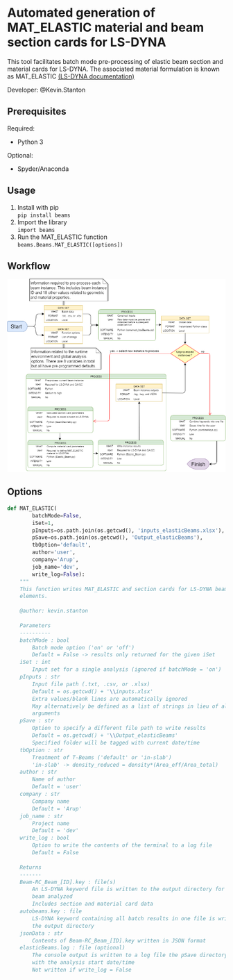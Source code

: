 # Automated generation of MAT_ELASTIC material and beam section cards for LS-DYNA

This tool facilitates batch mode pre-processing of elastic beam section and 
material cards for LS-DYNA. The associated material formulation is known as 
MAT_ELASTIC [(LS-DYNA documentation)](Resources/LS-DYNA_manual_Vol2.pdf)

<p>Developer: @Kevin.Stanton</p>


## Prerequisites

Required:
* Python 3

Optional:
* Spyder/Anaconda

    
## Usage

1. Install with pip <br />
`pip install beams`
2. Import the library <br />
`import beams`
3. Run the MAT_ELASTIC function <br />
`beams.Beams.MAT_ELASTIC([options])`

## Workflow
![Diagram](Resources/elasticBeams.png)

## Options    

```python
def MAT_ELASTIC(
        batchMode=False,
        iSet=1,
        pInputs=os.path.join(os.getcwd(), 'inputs_elasticBeams.xlsx'),
        pSave=os.path.join(os.getcwd(), 'Output_elasticBeams'),
        tbOption='default',
        author='user',
        company='Arup',
        job_name='dev',
        write_log=False):
    """
    This function writes MAT_ELASTIC and section cards for LS-DYNA beam
    elements.

    @author: kevin.stanton

    Parameters
    ----------
    batchMode : bool
        Batch mode option ('on' or 'off')
        Default = False -> results only returned for the given iSet
    iSet : int
        Input set for a single analysis (ignored if batchMode = 'on')
    pInputs : str
        Input file path (.txt, .csv, or .xlsx)
        Default = os.getcwd() + '\\inputs.xlsx'
        Extra values/blank lines are automatically ignored
        May alternatively be defined as a list of strings in lieu of all other
        arguments
    pSave : str
        Option to specify a different file path to write results
        Default = os.getcwd() + '\\Output_elasticBeams'
        Specified folder will be tagged with current date/time
    tbOption : str
        Treatment of T-Beams ('default' or 'in-slab')
        'in-slab' -> density_reduced = density*(Area_eff/Area_total)
    author : str
        Name of author
        Default = 'user'
    company : str
        Company name
        Default = 'Arup'
    job_name : str
        Project name
        Default = 'dev'
    write_log : bool
        Option to write the contents of the terminal to a log file
        Default = False

    Returns
    -------
    Beam-RC_Beam_[ID].key : file(s)
        An LS-DYNA keyword file is written to the output directory for each 
        beam analyzed
        Includes section and material card data
    autobeams.key : file
        LS-DYNA keyword containing all batch results in one file is written to 
        the output directory
    jsonData : str
        Contents of Beam-RC_Beam_[ID].key written in JSON format
    elasticBeams.log : file (optional)
        The console output is written to a log file the pSave directory stamped
        with the analysis start date/time
        Not written if write_log = False
```
